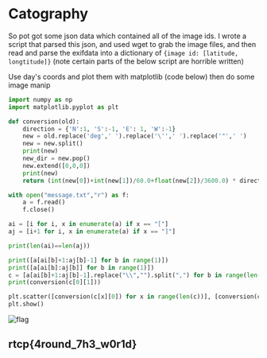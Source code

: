 # Catography

So pot got some json data which contained all of the image ids. I wrote a script that parsed this json, and used wget to grab the image files, and then read and parse the exifdata into a dictionary of `{image id: [latitude, longtitude]}` \(note certain parts of the below script are horrible written\)

Use day's coords and plot them with matplotlib \(code below\) then do some image manip

```python
import numpy as np
import matplotlib.pyplot as plt

def conversion(old):
    direction = {'N':1, 'S':-1, 'E': 1, 'W':-1}
    new = old.replace('deg',' ').replace('\'',' ').replace('"',' ')
    new = new.split()
    print(new)
    new_dir = new.pop()
    new.extend([0,0,0])
    print(new)
    return (int(new[0])+int(new[1])/60.0+float(new[2])/3600.0) * direction[new_dir]

with open("message.txt","r") as f:
    a = f.read()
    f.close()

ai = [i for i, x in enumerate(a) if x == "["]
aj = [i+1 for i, x in enumerate(a) if x == "]"]

print(len(ai)==len(aj))

print([a[ai[b]+1:aj[b]-1] for b in range(1)])
print([a[ai[b]:aj[b]] for b in range(1)])
c = [a[ai[b]+1:aj[b]-1].replace("\\","").split(",") for b in range(len(aj))]
print(conversion(c[0][1]))

plt.scatter([conversion(c[x][0]) for x in range(len(c))], [conversion(c[x][1]) for x in range(len(c))])
plt.show()
```

![flag](https://media.discordapp.net/attachments/699999846119243857/704012945780113488/flag.png)

## rtcp{4round\_7h3\_w0r1d}

